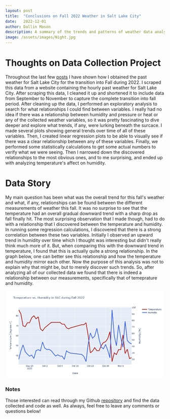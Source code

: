 ```yaml
---
layout: post
title:  "Conclusions on Fall 2022 Weather in Salt Lake City"
date:   2022-12-01
author: Dallin Mason
description: A summary of the trends and patterns of weather data analyzed for Salt Lake City during the Fall of 2022.
image: /assets/images/Night.jpg
---
```



# Thoughts on Data Collection Project

Throughout the last few [posts](https://dallinmason.github.io/stat386-projects/) I have shown how I obtained the past weather for Salt Lake City for the transition into Fall during 2022. I scraped this data from a website containing the hourly past weather for Salt Lake City. After scraping this data, I cleaned it up and shortened it to include data from September to November to capture the complete transition into fall period. After cleaning up the data, I performed an exploratory analysis to search for what relationships I could find between variables. I really had no idea if there was a relationship between humidity and pressure or heat or any of the collected weather variables, so it was pretty fascinating to dive deeper and explore what trends, if any, were lurking beneath the surcace. I made several plots showing general trends over time of all of these variables. Then, I created linear regression plots to be able to visually see if there was a clear relationship between any of these variables. Finally, we performed some statistically calculations to get some actual numbers to verify what we were seeing. Then I narrowed down the discovered relationships to the most obvious ones, and to me surprising, and ended up with analyzing temperature's affect on humidity. 


# Data Story

My main question has been what was the overall trend for this fall's weather and what, if any, relationships can be found between the different measurements of weather this fall. It was no surprise to see that the temperature had an overall gradual downward trend with a sharp drop as fall finally hit. The most surprising observation that I made though, had to do with a relationship that I discovered between the temperature and humidity. In running some regression calculations, I discovered that there is a strong correlation between these two variables. Initially I observed an upward trend in humidity over time which I thought was interesting but didn't really think much more of it. But, when comparing this with the downward trend in temperature, I found that this is actually quite a strong relationship. In the graph below, one can better see this relationship and how the temperature and humidity mirror each other. Now the purpose of this analysis was not to explain why that might be, but to merely discover such trends. So, after analyzing all of our collected data we found that there is indeed a relationship between our measurements, specifically that of temeprature and humidity. 






<img src="https://raw.githubusercontent.com/dallinmason/stat386-projects/main/assets/images/newplot.png" alt="" style="width:1000px;"/>


### Notes
Those interested can read through my Github [repository](https://github.com/dallinmason/Past-Weather) and find the data collected and code as well. As always, feel free to leave any comments or questions below!
